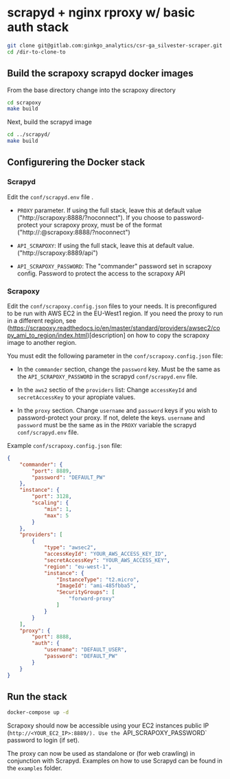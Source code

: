 # scrapyd + nginx rproxy w/ basic auth stack
```bash
git clone git@gitlab.com:ginkgo_analytics/csr-ga_silvester-scraper.git /dir-to-clone-into
cd /dir-to-clone-to
```

## Build the scrapoxy scrapyd docker images

From the base directory change into the scrapoxy directory

```bash
cd scrapoxy
make build
```

Next, build the scrapyd image

```bash
cd ../scrapyd/
make build
```
## Configurering the Docker stack
### Scrapyd
Edit the `conf/scrapyd.env` file .

- `PROXY` parameter. If using the full stack, leave this at default value ("http://scrapoxy:8888/?noconnect"). If you choose to password-protect your scrapoxy proxy, must be of the format ("http://<USER>:<PASSWORD>@scrapoxy:8888/?noconnect")

- `API_SCRAPOXY`: If using the full stack, leave this at default value. ("http://scrapoxy:8889/api")

- `API_SCRAPOXY_PASSWORD`: The "commander" password set in scrapoxy config. Password to protect the access to the scrapoxy API

### Scrapoxy

Edit the `conf/scrapoxy.config.json` files to your needs. It is preconfigured to be run with AWS EC2 in the EU-West1 region. If you need the proxy to run in a different region, see (https://scrapoxy.readthedocs.io/en/master/standard/providers/awsec2/copy_ami_to_region/index.html)[description] on how to copy the scrapoxy image to another region. 

You must edit the following parameter in the `conf/scrapoxy.config.json` file:

- In the `commander` section, change the `password` key. Must be the same as the `API_SCRAPOXY_PASSWORD` in the scrapyd `conf/scrapyd.env` file.

- In the `aws2` sectio of the `providers` list: Change `accessKeyId` and `secretAccessKey` to your apropiate values.

- In the `proxy` section. Change `username` and `password` keys if you wish to password-protect your proxy. If not, delete the keys. `username` and `password` must be the same as in the `PROXY` variable the scrapyd `conf/scrapyd.env` file.

Example `conf/scrapoxy.config.json` file: 

```json
{
    "commander": {
        "port": 8889,
        "password": "DEFAULT_PW"
    },
    "instance": {
        "port": 3128,
        "scaling": {
            "min": 1,
            "max": 5
        }
    },
    "providers": [
        {
            "type": "awsec2",
            "accessKeyId": "YOUR_AWS_ACCESS_KEY_ID",
            "secretAccessKey": "YOUR_AWS_ACCESS_KEY",
            "region": "eu-west-1",
            "instance": {
                "InstanceType": "t2.micro",
                "ImageId": "ami-485fbba5",
                "SecurityGroups": [
                    "forward-proxy"
                ]
            }
        }
    ],
    "proxy": {
        "port": 8888,
        "auth": {
            "username": "DEFAULT_USER",
            "password": "DEFAULT_PW"
        }
    }
}
```
## Run the stack

```bash
docker-compose up -d
```

Scrapoxy should now be accessible using your EC2 instances public IP (`http://<YOUR_EC2_IP>:8889/). Use the `API_SCRAPOXY_PASSWORD` password to login (if set).

The proxy can now be used as standalone or (for web crawling) in conjunction with Scrapyd. Examples on how to use Scrapyd can be found in the `examples` folder.
